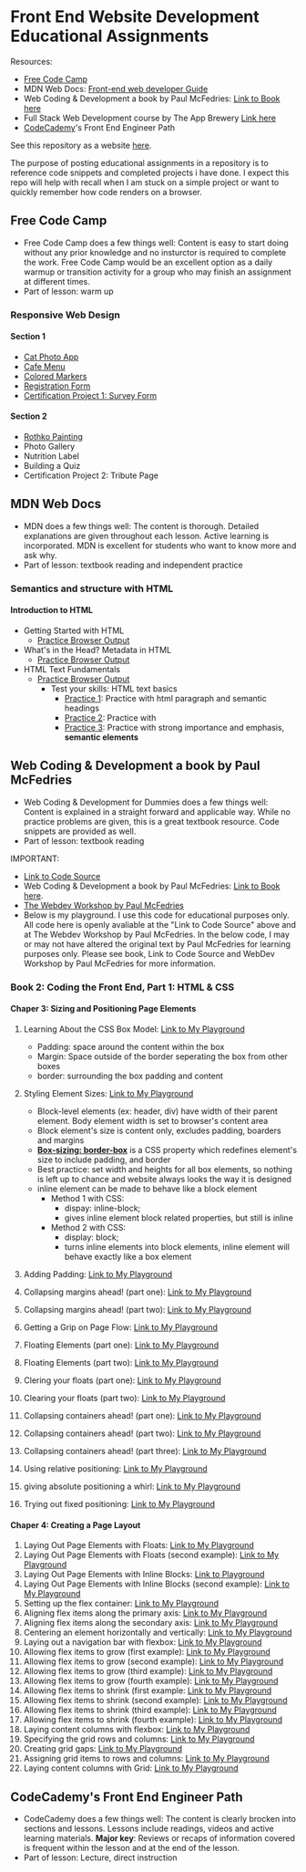 # Front End Website Development Educational Assignments

Resources: 

- [Free Code Camp](https://www.freecodecamp.org) 
- MDN Web Docs: [Front-end web developer Guide](https://developer.mozilla.org/en-US/docs/Learn/Front-end_web_developer) 
- Web Coding & Development a book by Paul McFedries: [Link to Book here](https://www.paulmcfedries.com/books/book.php?title=web-coding-dev-aio-fd)
- Full Stack Web Development course by The App Brewery [Link here](https://appbrewery.com/p/the-complete-web-development-course)
- [CodeCademy](https://www.codecademy.com)'s Front End Engineer Path 

See this repository as a website [here](https://laurenc2022.github.io/web-dev-edu/). 

The purpose of posting educational assignments in a repository is to reference code snippets and completed projects i have done. I expect this repo will help with recall when I am stuck on a simple project or want to quickly remember how code renders on a browser.  

## Free Code Camp 
- Free Code Camp does a few things well: Content is easy to start doing without any prior knowledge and no insturctor is required to complete the work. Free Code Camp would be an excellent option as a daily warmup or transition activity for a group who may finish an assignment at different times. 
- Part of lesson: warm up 

### Responsive Web Design
#### Section 1
- [Cat Photo App](https://laurenc2022.github.io/web-dev-edu/free-code-camp-assignments/responsive-web-design-assignments/section1/1-cat-photo-app/cat-photo-app-index.html) 
- [Cafe Menu](https://laurenc2022.github.io/web-dev-edu/free-code-camp-assignments/responsive-web-design-assignments/section1/2-cafe-menu/cafe-menu-index.html)
- [Colored Markers](https://laurenc2022.github.io/web-dev-edu/free-code-camp-assignments/responsive-web-design-assignments/section1/3-colored-markers/colored-markers-index.html)
- [Registration Form](https://laurenc2022.github.io/web-dev-edu/free-code-camp-assignments/responsive-web-design-assignments/section1/4-Registration-form/registration-form-index.html)
- [Certification Project 1: Survey Form](https://laurenc2022.github.io/web-dev-edu/free-code-camp-assignments/responsive-web-design-assignments/section1/5-cert-proj-registration-form/survey-form-index.html)
#### Section 2
- [Rothko Painting](https://laurenc2022.github.io/web-dev-edu/free-code-camp-assignments/responsive-web-design-assignments/section2/6-rhothko-painting/rothko-painting-index.html)
- Photo Gallery
- Nutrition Label
- Building a Quiz 
- Certification Project 2: Tribute Page

## MDN Web Docs
- MDN does a few things well: The content is thorough. Detailed explanations are given throughout each lesson. Active learning is incorporated. MDN is excellent for students who want to know more and ask why. 
- Part of lesson: textbook reading and independent practice 

### Semantics and structure with HTML
#### Introduction to HTML 
- Getting Started with HTML 
    - [Practice Browser Output](https://laurenc2022.github.io/web-dev-edu/mdn-web-docs/intro-to-html/1-getting-started-with-html/title-example.html)
- What's in the Head? Metadata in HTML
    - [Practice Browser Output](https://laurenc2022.github.io/web-dev-edu/mdn-web-docs/intro-to-html/2-whats-in-th-head-metadata-in-html/meta-example.html)
- HTML Text Fundamentals 
    - [Practice Browser Output](https://laurenc2022.github.io/web-dev-edu/mdn-web-docs/intro-to-html/3-html-text-fundamentals/text-start.html)
        - Test your skills: HTML text basics 
            - [Practice 1](https://laurenc2022.github.io/web-dev-edu/mdn-web-docs/intro-to-html/3-html-text-fundamentals/test-your-skills/basic-text1-download.html): Practice with html paragraph and semantic headings 
            - [Practice 2](https://laurenc2022.github.io/web-dev-edu/mdn-web-docs/intro-to-html/3-html-text-fundamentals/test-your-skills/basic-text2-download.html): Practice with 
            - [Practice 3](https://laurenc2022.github.io/web-dev-edu/mdn-web-docs/intro-to-html/3-html-text-fundamentals/test-your-skills/basic-text3-download.html): Practice with strong importance and emphasis, **semantic elements** 

## Web Coding & Development a book by Paul McFedries
- Web Coding & Development for Dummies does a few things well: Content is explained in a straight forward and applicable way. While no practice problems are given, this is a great textbook resource. Code snippets are provided as well. 
- Part of lesson: textbook reading 

IMPORTANT:
- [Link to Code Source](https://www.paulmcfedries.com/webcodingfordummies/) 
- Web Coding & Development a book by Paul McFedries: [Link to Book here](https://www.paulmcfedries.com/books/book.php?title=web-coding-dev-aio-fd). 
- [The Webdev Workshop by Paul McFedries](https://webdev.mcfedries.com)
- Below is my playground. I use this code for educational purposes only. All code here is openly avaliable at the "Link to Code Source" above and at The Webdev Workshop by Paul McFedries. In the below code, I may or may not have altered the original text by Paul McFedries for learning purposes only. Please see book, Link to Code Source and WebDev Workshop by Paul McFedries for more information.  

### Book 2: Coding the Front End, Part 1: HTML & CSS
#### Chaper 3: Sizing and Positioning Page Elements 
1. Learning About the CSS Box Model: [Link to My Playground](https://laurenc2022.github.io/web-dev-edu/web-coding-and-development-by-paul-mcfedries/book-two-coding-front-end-p1/ch3-sizing-and-positioning-page-elements/1-pg104-learning-about-the-css-box-model.html)

    - Padding: space around the content within the box
    - Margin: Space outside of the border seperating the box from other boxes 
    - border: surrounding the box padding and content
 
2. Styling Element Sizes: [Link to My Playground](https://laurenc2022.github.io/web-dev-edu/web-coding-and-development-by-paul-mcfedries/book-two-coding-front-end-p1/ch3-sizing-and-positioning-page-elements/2-pg105-styling-element-sizes.html)
 
    - Block-level elements (ex: header, div) have width of their parent element. Body element width is set to browser's content area 
    - Block element's size is content only, excludes padding, boarders and margins
    - [**Box-sizing: border-box**](https://laurenc2022.github.io/web-dev-edu/web-coding-and-development-by-paul-mcfedries/book-two-coding-front-end-p1/ch3-sizing-and-positioning-page-elements/my-playgrounds/1-box-sizing-my-playground.html) is a CSS property which redefines element's size to include padding, and border 
    - Best practice: set width and heights for all box elements, so nothing is left up to chance and website always looks the way it is designed
    - inline element can be made to behave like a block element
        - Method 1 with CSS: 
            - dispay: inline-block; 
            - gives inline element block related properties, but still is inline 
        - Method 2 with CSS: 
            - display: block; 
            - turns inline elements into block elements, inline element will behave exactly like a box element 

3. Adding Padding: [Link to My Playground](https://laurenc2022.github.io/web-dev-edu/web-coding-and-development-by-paul-mcfedries/book-two-coding-front-end-p1/ch3-sizing-and-positioning-page-elements/3-pg107-adding-padding.html)
4. Collapsing margins ahead! (part one): [Link to My Playground](https://laurenc2022.github.io/web-dev-edu/web-coding-and-development-by-paul-mcfedries/book-two-coding-front-end-p1/ch3-sizing-and-positioning-page-elements/4-collapsing-margins-ahead-p1.html)
5. Collapsing margins ahead! (part two): [Link to My Playground](https://laurenc2022.github.io/web-dev-edu/web-coding-and-development-by-paul-mcfedries/book-two-coding-front-end-p1/ch3-sizing-and-positioning-page-elements/5-Collapsing-margins-ahead-p2.html)
6. Getting a Grip on Page Flow: [Link to My Playground](https://laurenc2022.github.io/web-dev-edu/web-coding-and-development-by-paul-mcfedries/book-two-coding-front-end-p1/ch3-sizing-and-positioning-page-elements/6-Getting-a-Grip-on-page-flow.html)
7. Floating Elements (part one): [Link to My Playground](https://laurenc2022.github.io/web-dev-edu/web-coding-and-development-by-paul-mcfedries/book-two-coding-front-end-p1/ch3-sizing-and-positioning-page-elements/7-floating-elements-p1.html)
8. Floating Elements (part two): [Link to My Playground](https://laurenc2022.github.io/web-dev-edu/web-coding-and-development-by-paul-mcfedries/book-two-coding-front-end-p1/ch3-sizing-and-positioning-page-elements/8-floating-elements-p2.html)
9. Clering your floats (part one): [Link to My Playground](https://laurenc2022.github.io/web-dev-edu/web-coding-and-development-by-paul-mcfedries/book-two-coding-front-end-p1/ch3-sizing-and-positioning-page-elements/9-clering-your-floats-p1.html)
10. Clearing your floats (part two): [Link to My Playground](https://laurenc2022.github.io/web-dev-edu/web-coding-and-development-by-paul-mcfedries/book-two-coding-front-end-p1/ch3-sizing-and-positioning-page-elements/10-clearing-your-floats-p2.html)
11. Collapsing containers ahead! (part one): [Link to My Playground](https://laurenc2022.github.io/web-dev-edu/web-coding-and-development-by-paul-mcfedries/book-two-coding-front-end-p1/ch3-sizing-and-positioning-page-elements/11-collapsing-containers-ahead-p1.html)
12. Collapsing containers ahead! (part two): [Link to My Playground](https://laurenc2022.github.io/web-dev-edu/web-coding-and-development-by-paul-mcfedries/book-two-coding-front-end-p1/ch3-sizing-and-positioning-page-elements/12-collapsing-containers-ahead-p2.html)
13. Collapsing containers ahead! (part three): [Link to My Playground](https://laurenc2022.github.io/web-dev-edu/web-coding-and-development-by-paul-mcfedries/book-two-coding-front-end-p1/ch3-sizing-and-positioning-page-elements/13-collapsing-containers-ahead-p3.html)
14. Using relative positioning: [Link to My Playground](https://laurenc2022.github.io/web-dev-edu/web-coding-and-development-by-paul-mcfedries/book-two-coding-front-end-p1/ch3-sizing-and-positioning-page-elements/14-using-relative-positioning.html)
15. giving absolute positioning a whirl: [Link to My Playground](https://laurenc2022.github.io/web-dev-edu/web-coding-and-development-by-paul-mcfedries/book-two-coding-front-end-p1/ch3-sizing-and-positioning-page-elements/15-giving-absolute-positioning-a-whirl.html) 
16. Trying out fixed positioning: [Link to My Playground](https://laurenc2022.github.io/web-dev-edu/web-coding-and-development-by-paul-mcfedries/book-two-coding-front-end-p1/ch3-sizing-and-positioning-page-elements/16-trying-out-fixed-positioning.html)

#### Chaper 4: Creating a Page Layout
1. Laying Out Page Elements with Floats: [Link to My Playground](https://laurenc2022.github.io/web-dev-edu/web-coding-and-development-by-paul-mcfedries/book-two-coding-front-end-p1/ch4-creating-a-page-layout/1-Laying-out-page-elements-with-floats.html)
2. Laying Out Page Elements with Floats (second example): [Link to My Playground](https://laurenc2022.github.io/web-dev-edu/web-coding-and-development-by-paul-mcfedries/book-two-coding-front-end-p1/ch4-creating-a-page-layout/2-Laying-out-page-elements-with-floats-ex2.html) 
3. Laying Out Page Elements with Inline Blocks: [Link to Playground](https://laurenc2022.github.io/web-dev-edu/web-coding-and-development-by-paul-mcfedries/book-two-coding-front-end-p1/ch4-creating-a-page-layout/3-Laying-out-page-elements-with-inline-blocks.html) 
4. Laying Out Page Elements with Inline Blocks (second example): [Link to My Playground](https://laurenc2022.github.io/web-dev-edu/web-coding-and-development-by-paul-mcfedries/book-two-coding-front-end-p1/ch4-creating-a-page-layout/4-Laying-Out-page-elements-with-inline-blocks-ex2.html)   
5. Setting up the flex container: [Link to My Playground](https://laurenc2022.github.io/web-dev-edu/web-coding-and-development-by-paul-mcfedries/book-two-coding-front-end-p1/ch4-creating-a-page-layout/5-Setting-up-the-flex-container.html)        
6. Aligning flex items along the primary axis: [Link to My Playground](https://laurenc2022.github.io/web-dev-edu/web-coding-and-development-by-paul-mcfedries/book-two-coding-front-end-p1/ch4-creating-a-page-layout/6-Aligning-flex-items-along-the-primary-axis.html) 
7. Aligning flex items along the secondary axis: [Link to My Playground](https://laurenc2022.github.io/web-dev-edu/web-coding-and-development-by-paul-mcfedries/book-two-coding-front-end-p1/ch4-creating-a-page-layout/7-Aligning-flex-items-along-the-secondary-axis.html)
8. Centering an element horizontally and vertically: [Link to My Playground](https://laurenc2022.github.io/web-dev-edu/web-coding-and-development-by-paul-mcfedries/book-two-coding-front-end-p1/ch4-creating-a-page-layout/8-Centering-an-element-horizontally-and-vertically.html)
9. Laying out a navigation bar with flexbox: [Link to My Playground](https://laurenc2022.github.io/web-dev-edu/web-coding-and-development-by-paul-mcfedries/book-two-coding-front-end-p1/ch4-creating-a-page-layout/9-Laying-out-a-navigation-bar-with-flexbox.html) 
10. Allowing flex items to grow (first example): [Link to My Playground](https://laurenc2022.github.io/web-dev-edu/web-coding-and-development-by-paul-mcfedries/book-two-coding-front-end-p1/ch4-creating-a-page-layout/10-Allowing-flex-items-to-grow-ex1.html) 
11. Allowing flex items to grow (second example): [Link to My Playground](https://laurenc2022.github.io/web-dev-edu/web-coding-and-development-by-paul-mcfedries/book-two-coding-front-end-p1/ch4-creating-a-page-layout/11-Allowing-flex-items-to-grow-ex2.html)
12. Allowing flex items to grow (third example): [Link to My Playground](https://laurenc2022.github.io/web-dev-edu/web-coding-and-development-by-paul-mcfedries/book-two-coding-front-end-p1/ch4-creating-a-page-layout/12-Allowing-flex-items-to-grow-ex3.html)
13. Allowing flex items to grow (fourth example): [Link to My Playground](https://laurenc2022.github.io/web-dev-edu/web-coding-and-development-by-paul-mcfedries/book-two-coding-front-end-p1/ch4-creating-a-page-layout/13-Allowing-flex-items-to-grow-ex4.html)
14. Allowing flex items to shrink (first example: [Link to My Playground](https://laurenc2022.github.io/web-dev-edu/web-coding-and-development-by-paul-mcfedries/book-two-coding-front-end-p1/ch4-creating-a-page-layout/14-Allowing-flex-items-to-shrink-ex1.html)
15. Allowing flex items to shrink (second example): [Link to My Playground](https://laurenc2022.github.io/web-dev-edu/web-coding-and-development-by-paul-mcfedries/book-two-coding-front-end-p1/ch4-creating-a-page-layout/15-Allowing-flex-items-to-shrink-ex2.html)
16. Allowing flex items to shrink (third example): [Link to My Playground](https://laurenc2022.github.io/web-dev-edu/web-coding-and-development-by-paul-mcfedries/book-two-coding-front-end-p1/ch4-creating-a-page-layout/16-Allowing-flex-items-to-shrink-ex3.html)
17. Allowing flex items to shrink (fourth example): [Link to My Playground](https://laurenc2022.github.io/web-dev-edu/web-coding-and-development-by-paul-mcfedries/book-two-coding-front-end-p1/ch4-creating-a-page-layout/17-Allowing-flex-items-to-shrink-ex4.html) 
18. Laying content columns with flexbox: [Link to My Playground](https://laurenc2022.github.io/web-dev-edu/web-coding-and-development-by-paul-mcfedries/book-two-coding-front-end-p1/ch4-creating-a-page-layout/18-Laying-content-columns-with-flexbox.html)
19. Specifying the grid rows and columns: [Link to My Playground](https://laurenc2022.github.io/web-dev-edu/web-coding-and-development-by-paul-mcfedries/book-two-coding-front-end-p1/ch4-creating-a-page-layout/19-Specifying-the-grid-rows-and-columns.html)
20. Creating grid gaps: [Link to My Playground](https://laurenc2022.github.io/web-dev-edu/web-coding-and-development-by-paul-mcfedries/book-two-coding-front-end-p1/ch4-creating-a-page-layout/20-Creating-grid-gaps.html) 
21. Assigning grid items to rows and columns: [Link to My Playground](https://laurenc2022.github.io/web-dev-edu/web-coding-and-development-by-paul-mcfedries/book-two-coding-front-end-p1/ch4-creating-a-page-layout/21-Assigning-grid-items-to-rows-and-columns.html)
22. Laying content columns with Grid: [Link to My Playground](https://laurenc2022.github.io/web-dev-edu/web-coding-and-development-by-paul-mcfedries/book-two-coding-front-end-p1/ch4-creating-a-page-layout/22-Laying-content-columns-with-Grid.html)

## CodeCademy's Front End Engineer Path 
- CodeCademy does a few things well: The content is clearly brocken into sections and lessons. Lessons include readings, videos and active learning materials. **Major key**: Reviews or recaps of information covered is frequent within the lesson and at the end of the lesson. 
- Part of lesson: Lecture, direct instruction 

